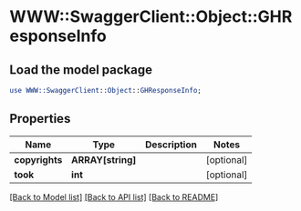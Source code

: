 # WWW::SwaggerClient::Object::GHResponseInfo

## Load the model package
```perl
use WWW::SwaggerClient::Object::GHResponseInfo;
```

## Properties
Name | Type | Description | Notes
------------ | ------------- | ------------- | -------------
**copyrights** | **ARRAY[string]** |  | [optional] 
**took** | **int** |  | [optional] 

[[Back to Model list]](../README.md#documentation-for-models) [[Back to API list]](../README.md#documentation-for-api-endpoints) [[Back to README]](../README.md)


